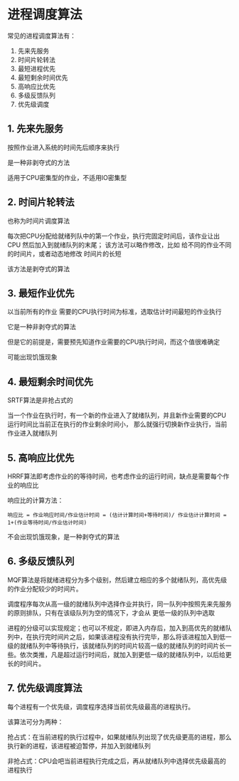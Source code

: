 

# 进程调度算法
常见的进程调度算法有：
1. 先来先服务
2. 时间片轮转法
3. 最短进程优先
4. 最短剩余时间优先
5. 高响应比优先
6. 多级反馈队列
7. 优先级调度


## 1. 先来先服务

按照作业进入系统的时间先后顺序来执行

是一种非剥夺式的方法

适用于CPU密集型的作业，不适用IO密集型



## 2. 时间片轮转法

也称为时间片调度算法

每次把CPU分配给就绪列队中的第一个作业，执行完固定时间后，该作业让出CPU 然后加入到就绪队列的末尾；
该方法可以略作修改，比如 给不同的作业不同的时间片，或者动态地修改 时间片的长短

该方法是剥夺式的算法

## 3. 最短作业优先
以当前所有的作业 需要的CPU执行时间为标准，选取估计时间最短的作业执行

它是一种非剥夺式的算法

但是它的前提是，需要预先知道作业需要的CPU执行时间，而这个值很难确定

可能出现饥饿现象


## 4. 最短剩余时间优先
SRTF算法是非抢占式的

当一个作业在执行时，有一个新的作业进入了就绪队列，并且新作业需要的CPU运行时间比当前正在执行的作业剩余时间小，
那么就强行切换新作业执行，当前作业进入就绪队列



## 5. 高响应比优先
HRRF算法即考虑作业的的等待时间，也考虑作业的运行时间，缺点是需要每个作业的响应比

响应比的计算方法：

    响应比 = 作业响应时间/作业估计时间 = (估计计算时间+等待时间)/ 作业估计计算时间 = 1+(作业等待时间/作业估计时间)
            
不会出现饥饿现象，是一种剥夺式的算法


## 6. 多级反馈队列
MQF算法是将就绪进程分为多个级别，然后建立相应的多个就绪队列，高优先级的作业分配较少的时间片。

调度程序每次从高一级的就绪队列中选择作业并执行，同一队列中按照先来先服务的原则排队，只有在该级队列为空的情况下，才会从
更低一级的队列中选取

进程的分级可以实现规定；也可以不规定，即进入内存后，加入到高优先的就绪队列中，在执行完时间片之后，如果该进程没有执行完毕，那么将该进程加入到低一级的就绪队列中等待执行，该就绪队列的时间片较高一级的就绪队列的时间片长一些。依次类推，凡是超过运行时间后，就加入到更低一级的就绪队列中，以后给更长的时间片。

## 7. 优先级调度算法
每个进程有一个优先级，调度程序选择当前优先级最高的进程执行。

该算法可分为两种：

抢占式：在当前进程的执行过程中，如果就绪队列出现了优先级更高的进程，那么执行新的进程，该进程被迫暂停，并加入到就绪队列

非抢占式：CPU会吧当前进程执行完成之后，再从就绪队列中选择优先级最高的进程执行